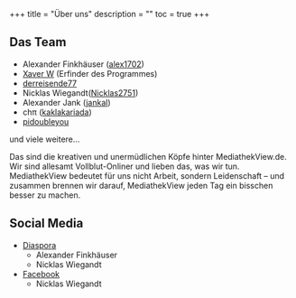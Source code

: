 +++
title = "Über uns"
description = ""
toc = true
+++

## Das Team
- Alexander Finkhäuser ([alex1702](https://github.com/alex1702))
- [Xaver W](https://github.com/xaverW) (Erfinder des Programmes)
- [derreisende77](https://github.com/derreisende77)
- Nicklas Wiegandt([Nicklas2751](https://github.com/Nicklas2751))
- Alexander Jank ([jankal](https://github.com/jankal))
- chπ ([kaklakariada](https://github.com/kaklakariada))
- [pidoubleyou](https://github.com/pidoubleyou)

und viele weitere...

Das sind die kreativen und unermüdlichen Köpfe hinter MediathekView.de. Wir sind allesamt Vollblut-Onliner und lieben das, was wir tun. MediathekView bedeutet für uns nicht Arbeit, sondern Leidenschaft – und zusammen brennen wir darauf, MediathekView jeden Tag ein bisschen besser zu machen.

## Social Media
- [Diaspora](https://social.elaon.de/people/505f8420aa4301349ecb25f17997be37)
  - Alexander Finkhäuser
  - Nicklas Wiegandt
- [Facebook](https://fb.me/mediathekview)
  - Nicklas Wiegandt
